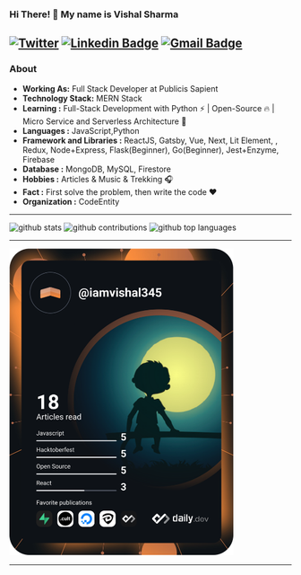 ### Hi There! 👋 My name is Vishal Sharma

## [![Twitter](https://img.shields.io/badge/twitter-%231DA1F2.svg?&style=for-the-badge&logo=twitter&logoColor=white)](https://twitter.com/iamvishal345) [![Linkedin Badge](https://img.shields.io/badge/linkedin-%230077B5.svg?&style=for-the-badge&logo=linkedin&logoColor=white)](https://www.linkedin.com/in/vishal345/) [![Gmail Badge](https://img.shields.io/badge/gmail-D14836?&style=for-the-badge&logo=gmail&logoColor=white)](mailto:vishalagnihotri345@gmail.com)

### About
- **Working As:** Full Stack Developer at Publicis Sapient
- **Technology Stack:** MERN Stack
- **Learning :** Full-Stack Development with Python :zap: | Open-Source :fire: | Micro Service and Serverless Architecture 🌱
- **Languages :** JavaScript,Python
- **Framework and Libraries :** ReactJS, Gatsby, Vue, Next, Lit Element, , Redux, Node+Express, Flask(Beginner), Go(Beginner), Jest+Enzyme, Firebase
- **Database :** MongoDB, MySQL, Firestore
- **Hobbies :** Articles & Music & Trekking :headphones:
- **Fact :** First solve the problem, then write the code :heart:
- **Organization :** CodeEntity

---

![github stats](https://github-readme-stats.vercel.app/api?username=iamvishal345&show_icons=true&title_color=ffffff&icon_color=34abeb&text_color=daf7dc&bg_color=151515)
![github contributions](http://github-readme-streak-stats.herokuapp.com?user=iamvishal345&date_format=M%20j%5B%2C%20Y%5D&ring=5094F0&fire=5094F0&currStreakLabel=5094F0)
![github top languages](https://github-readme-stats.vercel.app/api/top-langs/?username=iamvishal345&layout=compact&show_icons=true&title_color=ffffff&icon_color=34abeb&text_color=daf7dc&bg_color=151515)

---

<a href="https://app.daily.dev/DailyDevTips"><img src="https://github.com/iamvishal345/iamvishal345/blob/master/devcard.svg" width="400" alt="Vishal Sharma's Dev Card"/></a>

---
